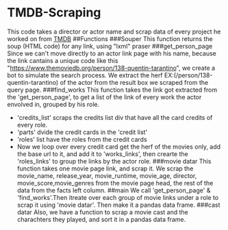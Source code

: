 # TMDB-Scraping
This code takes a director or actor name and scrap data of every project he worked on from [TMDB](https://www.themoviedb.org)
##Functions
###Souper 
This function returns the soup (HTML code) for any link, using "lxml" praser
###get_person_page
Since we can't move directly to an actor link page with his name, because the link cantains a unique code like this "https://www.themoviedb.org/person/138-quentin-tarantino", we create a bot to simulate the search process.
We extract the herf EX:(/person/138-quentin-tarantino) of the actor from the result box we scraped from the query page.
###find_works
This function takes the link got extracted from the 'get_person_page', to get a list of the link of every work the actor envolved in, grouped by his role.
+ 'credits_list' scraps the credits list div that have all the card credits of every role.
+ 'parts' dvide the credit cards in the 'credit list'
+ 'roles' list have the roles from the credit cards
+ Now we loop over every credit card get the herf of the movies only, add the base url to it, and add it to 'works_links', then crearte the 'roles_links' to group the links by the actor role.
###movie datar
This function takes one movie page link, and scrap it.
We scrap the movie_name, release_year, movie_runtime, movie_age, director, movie_score,movie_genres from the movie page head, the rest of the data from the facts left column.
##main
We call 'get_person_page' & 'find_works'.Then itreate over each group of movie links under a role to scrap it using 'movie datar'.
Then make it a pandas data frame.
###cast datar
Also, we have a function to scrap a movie cast and the charachters they played, and sort it in a pandas data frame.
